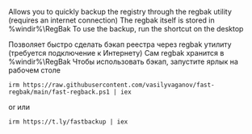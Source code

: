 Allows you to quickly backup the registry through the regbak utility (requires an internet connection)
The regbak itself is stored in %windir%\RegBak
To use the backup, run the shortcut on the desktop

Позволяет быстро сделать бэкап реестра через regbak утилиту (требуется подключение к Интернету)
Сам regbak хранится в %windir%\RegBak
Чтобы использовать бэкап, запустите ярлык на рабочем столе
```
irm https://raw.githubusercontent.com/vasilyvaganov/fast-regbak/main/fast-regback.ps1 | iex
```
or
или
```
irm https://t.ly/fastbackup | iex
```
